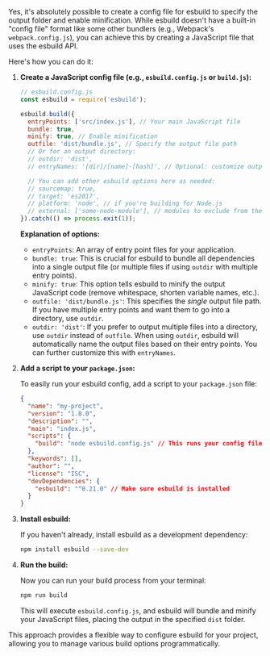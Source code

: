Yes, it's absolutely possible to create a config file for esbuild to specify the output folder and enable minification. While esbuild doesn't have a built-in "config file" format like some other bundlers (e.g., Webpack's `webpack.config.js`), you can achieve this by creating a JavaScript file that uses the esbuild API.

Here's how you can do it:

1.  **Create a JavaScript config file (e.g., `esbuild.config.js` or `build.js`):**

    ```javascript
    // esbuild.config.js
    const esbuild = require('esbuild');

    esbuild.build({
      entryPoints: ['src/index.js'], // Your main JavaScript file
      bundle: true,
      minify: true, // Enable minification
      outfile: 'dist/bundle.js', // Specify the output file path
      // Or for an output directory:
      // outdir: 'dist',
      // entryNames: '[dir]/[name]-[hash]', // Optional: customize output filenames in outdir mode

      // You can add other esbuild options here as needed:
      // sourcemap: true,
      // target: 'es2017',
      // platform: 'node', // if you're building for Node.js
      // external: ['some-node-module'], // modules to exclude from the bundle
    }).catch(() => process.exit(1));
    ```

    **Explanation of options:**

    * `entryPoints`: An array of entry point files for your application.
    * `bundle: true`: This is crucial for esbuild to bundle all dependencies into a single output file (or multiple files if using `outdir` with multiple entry points).
    * `minify: true`: This option tells esbuild to minify the output JavaScript code (remove whitespace, shorten variable names, etc.).
    * `outfile: 'dist/bundle.js'`: This specifies the *single* output file path. If you have multiple entry points and want them to go into a directory, use `outdir`.
    * `outdir: 'dist'`: If you prefer to output multiple files into a directory, use `outdir` instead of `outfile`. When using `outdir`, esbuild will automatically name the output files based on their entry points. You can further customize this with `entryNames`.

2.  **Add a script to your `package.json`:**

    To easily run your esbuild config, add a script to your `package.json` file:

    ```json
    {
      "name": "my-project",
      "version": "1.0.0",
      "description": "",
      "main": "index.js",
      "scripts": {
        "build": "node esbuild.config.js" // This runs your config file
      },
      "keywords": [],
      "author": "",
      "license": "ISC",
      "devDependencies": {
        "esbuild": "^0.21.0" // Make sure esbuild is installed
      }
    }
    ```

3.  **Install esbuild:**

    If you haven't already, install esbuild as a development dependency:

    ```bash
    npm install esbuild --save-dev
    ```

4.  **Run the build:**

    Now you can run your build process from your terminal:

    ```bash
    npm run build
    ```

    This will execute `esbuild.config.js`, and esbuild will bundle and minify your JavaScript files, placing the output in the specified `dist` folder.

This approach provides a flexible way to configure esbuild for your project, allowing you to manage various build options programmatically.
